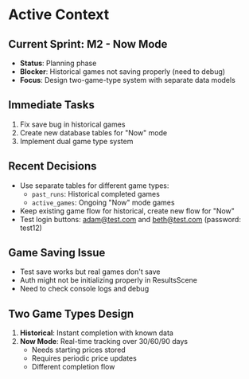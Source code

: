 # Active Context

## Current Sprint: M2 - Now Mode
- **Status**: Planning phase
- **Blocker**: Historical games not saving properly (need to debug)
- **Focus**: Design two-game-type system with separate data models

## Immediate Tasks
1. Fix save bug in historical games
2. Create new database tables for "Now" mode
3. Implement dual game type system

## Recent Decisions
- Use separate tables for different game types:
  - `past_runs`: Historical completed games
  - `active_games`: Ongoing "Now" mode games
- Keep existing game flow for historical, create new flow for "Now"
- Test login buttons: adam@test.com and beth@test.com (password: test12)

## Game Saving Issue
- Test save works but real games don't save
- Auth might not be initializing properly in ResultsScene
- Need to check console logs and debug

## Two Game Types Design
1. **Historical**: Instant completion with known data
2. **Now Mode**: Real-time tracking over 30/60/90 days
   - Needs starting prices stored
   - Requires periodic price updates
   - Different completion flow 